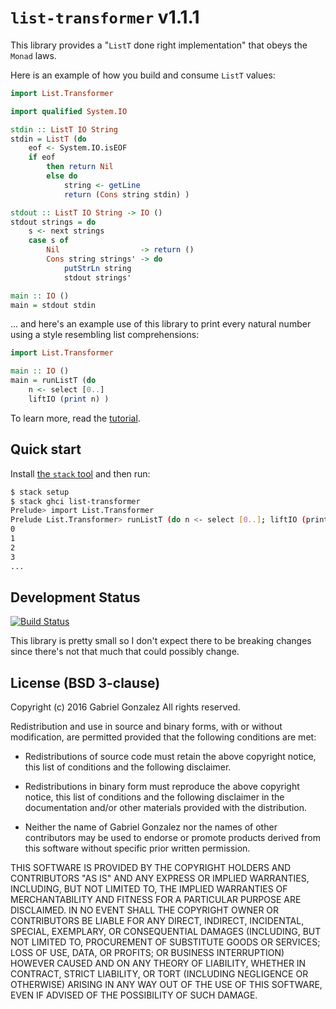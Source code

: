 # `list-transformer` v1.1.1

This library provides a "`ListT` done right implementation" that obeys the
`Monad` laws.

Here is an example of how you build and consume `ListT` values:

```haskell
import List.Transformer

import qualified System.IO

stdin :: ListT IO String
stdin = ListT (do
    eof <- System.IO.isEOF
    if eof
        then return Nil
        else do
            string <- getLine
            return (Cons string stdin) )

stdout :: ListT IO String -> IO ()
stdout strings = do
    s <- next strings
    case s of
        Nil                  -> return ()
        Cons string strings' -> do
            putStrLn string
            stdout strings'

main :: IO ()
main = stdout stdin
```

... and here's an example use of this library to print every natural number
using a style resembling list comprehensions:

```haskell
import List.Transformer

main :: IO ()
main = runListT (do
    n <- select [0..]
    liftIO (print n) )
```

To learn more, read the
[tutorial](http://hackage.haskell.org/package/list-transformer/docs/List-Transformer.html).

## Quick start

Install [the `stack` tool](http://haskellstack.org/) and then run:

```bash
$ stack setup
$ stack ghci list-transformer
Prelude> import List.Transformer
Prelude List.Transformer> runListT (do n <- select [0..]; liftIO (print n) )
0
1
2
3
...
```

## Development Status

[![Build Status](https://travis-ci.org/Gabriel439/Haskell-List-Transformer-Library.png)](https://travis-ci.org/Gabriel439/Haskell-List-Transformer-Library)

This library is pretty small so I don't expect there to be breaking changes
since there's not that much that could possibly change.

## License (BSD 3-clause)

Copyright (c) 2016 Gabriel Gonzalez
All rights reserved.

Redistribution and use in source and binary forms, with or without modification,
are permitted provided that the following conditions are met:

* Redistributions of source code must retain the above copyright notice, this
  list of conditions and the following disclaimer.

* Redistributions in binary form must reproduce the above copyright notice, this
  list of conditions and the following disclaimer in the documentation and/or
  other materials provided with the distribution.

* Neither the name of Gabriel Gonzalez nor the names of other contributors may
  be used to endorse or promote products derived from this software without
  specific prior written permission.

THIS SOFTWARE IS PROVIDED BY THE COPYRIGHT HOLDERS AND CONTRIBUTORS "AS IS" AND
ANY EXPRESS OR IMPLIED WARRANTIES, INCLUDING, BUT NOT LIMITED TO, THE IMPLIED
WARRANTIES OF MERCHANTABILITY AND FITNESS FOR A PARTICULAR PURPOSE ARE
DISCLAIMED. IN NO EVENT SHALL THE COPYRIGHT OWNER OR CONTRIBUTORS BE LIABLE FOR
ANY DIRECT, INDIRECT, INCIDENTAL, SPECIAL, EXEMPLARY, OR CONSEQUENTIAL DAMAGES
(INCLUDING, BUT NOT LIMITED TO, PROCUREMENT OF SUBSTITUTE GOODS OR SERVICES;
LOSS OF USE, DATA, OR PROFITS; OR BUSINESS INTERRUPTION) HOWEVER CAUSED AND ON
ANY THEORY OF LIABILITY, WHETHER IN CONTRACT, STRICT LIABILITY, OR TORT
(INCLUDING NEGLIGENCE OR OTHERWISE) ARISING IN ANY WAY OUT OF THE USE OF THIS
SOFTWARE, EVEN IF ADVISED OF THE POSSIBILITY OF SUCH DAMAGE.
